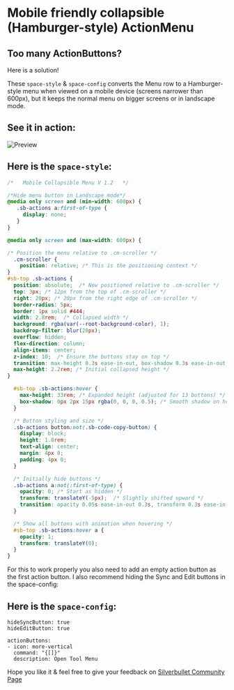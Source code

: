# Mobile friendly collapsible (Hamburger-style) ActionMenu

## Too many ActionButtons?
Here is a solution!

These `space-style` & `space-config` converts the Menu row to a Hamburger-style menu when viewed on a mobile device (screens narrower than 600px), but it keeps the normal menu on bigger screens or in landscape mode.

## See it in action:

![Preview](https://i.postimg.cc/Dz50Rn6V/screengrab.gif)


## Here is the `space-style`:
```css
/*   Mobile Collapsible Menu V 1.2   */

/*Hide menu button in Landscape mode*/
@media only screen and (min-width: 600px) {
   .sb-actions a:first-of-type {
     display: none; 
   }
}

@media only screen and (max-width: 600px) {

/* Position the menu relative to .cm-scroller */
  .cm-scroller {
    position: relative; /* This is the positioning context */
}
#sb-top .sb-actions {
  position: absolute;  /* Now positioned relative to .cm-scroller */
  top: 3px; /* 12px from the top of .cm-scroller */
  right: 20px; /* 20px from the right edge of .cm-scroller */
  border-radius: 5px;
  border: 1px solid #444;
  width: 2.8rem;  /* Collapsed width */
  background: rgba(var(--root-background-color), 1);
  backdrop-filter: blur(20px);
  overflow: hidden;
  flex-direction: column;
  align-items: center;
  z-index: 10;  /* Ensure the buttons stay on top */
  transition: max-height 0.3s ease-in-out, box-shadow 0.3s ease-in-out;
  max-height: 2.2rem; /* Initial collapsed height */
}

  #sb-top .sb-actions:hover {
    max-height: 33rem; /* Expanded height (adjusted for 13 buttons) */
    box-shadow: 0px 2px 15px rgba(0, 0, 0, 0.5); /* Smooth shadow on hover */
  }

  /* Button styling and size */
  .sb-actions button:not(.sb-code-copy-button) {
    display: block;
    height: 1.8rem;
    text-align: center;
    margin: 4px 0;
    padding: 4px 0;
  }

  /* Initially hide buttons */
  .sb-actions a:not(:first-of-type) {
    opacity: 0; /* Start as hidden */
    transform: translateY(-5px);  /* Slightly shifted upward */
    transition: opacity 0.05s ease-in-out 0.3s, transform 0.3s ease-in-out 0.05s;
  }

  /* Show all buttons with animation when hovering */
  #sb-top .sb-actions:hover a {
    opacity: 1;
    transform: translateY(0);
  }
}

```

For this to work properly you also need to add an empty action button as the first action button.
I also recommend hiding the Sync and Edit buttons in the space-config:

## Here is the `space-config`:
```space-config
hideSyncButton: true
hideEditButton: true

actionButtons:
- icon: more-vertical
  command: "{[]}"
  description: Open Tool Menu
```

Hope you like it & feel free to give your feedback on [Silverbullet Community Page](https://community.silverbullet.md/t/collapsible-vertical-action-menu-for-mobilescreens-but-not-only/1552/3)
